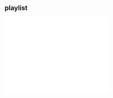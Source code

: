 ## playlist

[^_^]: fwcoke
<iframe frameborder="no" border="0" marginwidth="0" marginheight="0" width=340 height=250 src="//music.163.com/outchain/player?type=0&id=7215110821&auto=0&height=430"></iframe>
